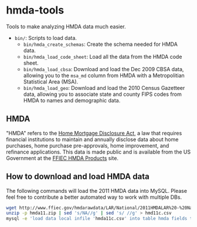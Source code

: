 hmda-tools
==========

Tools to make analyzing HMDA data much easier.

* `bin/`: Scripts to load data.  
  * `bin/hmda_create_schemas`: Create the schema needed for HMDA data.
  * `bin/hmda_load_code_sheet`: Load all the data from the HMDA code sheet.
  * `bin/hmda_load_cbsa`: Download and load the Dec 2009 CBSA data, allowing you to the `msa_md` column from HMDA with a Metropolitian Statistical Area (MSA).
  * `bin/hmda_load_geo`: Download and load the 2010 Census Gazetteer data, allowing you to associate state and county FIPS codes from HMDA to names and demographic data.
  
## HMDA

"HMDA" refers to the [Home Mortgage Disclosure Act][hmda], a law that
requires financial institutions to maintain and annually disclose data
about home purchases, home purchase pre-approvals, home improvement,
and refinance applications. This data is made public and is available
from the US Government at the [FFIEC HMDA Products][hmda-products]
site.

[hmda]: http://en.wikipedia.org/wiki/Home_Mortgage_Disclosure_Act
[hmda-products]: http://www.ffiec.gov/hmda/hmdaproducts.htm
  
## How to download and load HMDA data

The following commands will load the 2011 HMDA data into MySQL. Please feel free to contribute a better automated way to work with multiple DBs.

```sh
wget http://www.ffiec.gov/hmdarawdata/LAR/National/2011HMDALAR%20-%20National.zip -O hmda11.zip
unzip -p hmda11.zip | sed 's/NA//g' | sed 's/ //g' > hmd11c.csv
mysql -e 'load data local infile 'hmda11c.csv' into table hmda fields terminated by ',' lines terminated by "\n";'
```

